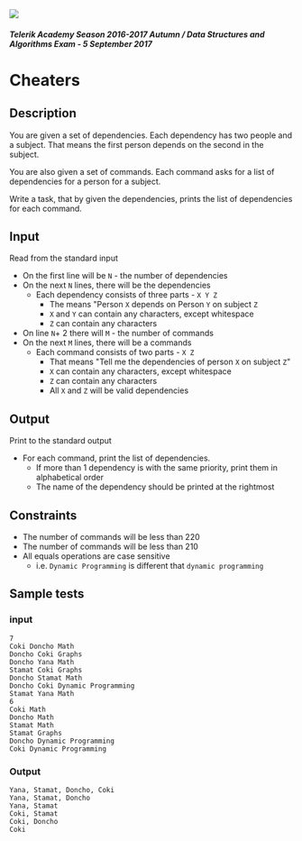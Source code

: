 <img src="https://raw.githubusercontent.com/TelerikAcademy/Common/master/logos/telerik-header-logo.png"/>

#### _Telerik Academy Season 2016-2017 Autumn / Data Structures and Algorithms Exam - 5 September 2017_
# Cheaters

## Description

You are given a set of dependencies. Each dependency has two people and a subject. That means the first person depends on the second in the subject.

You are also given a set of commands. Each command asks for a list of dependencies for a person for a subject.

Write a task, that by given the dependencies, prints the list of dependencies for each command.

## Input

Read from the standard input

- On the first line will be `N` - the number of dependencies
- On the next `N` lines, there will be the dependencies
  - Each dependency consists of three parts - `X Y Z`
    - The means "Person `X` depends on Person `Y` on subject `Z`
    - `X` and `Y` can contain any characters, except whitespace
    - `Z` can contain any characters
- On line `N`+ 2 there will `M` - the number of commands
- On the next `M` lines, there will be a commands
  - Each command consists of two parts - `X Z`
    - That means "Tell me the dependencies of person `X` on subject `Z`"
    - `X` can contain any characters, except whitespace
    - `Z` can contain any characters
    - All `X` and `Z` will be valid dependencies

## Output

Print to the standard output

- For each command, print the list of dependencies.
  - If more than 1 dependency is with the same priority, print them in alphabetical order
  - The name of the dependency should be printed at the rightmost

## Constraints

- The number of commands will be less than 2<super>20</super>
- The number of commands will be less than 2<super>10</super>
- All equals operations are case sensitive
  - i.e. `Dynamic Programming` is different that `dynamic programming`

## Sample tests

### input


```
7
Coki Doncho Math
Doncho Coki Graphs
Doncho Yana Math
Stamat Coki Graphs
Doncho Stamat Math
Doncho Coki Dynamic Programming
Stamat Yana Math
6
Coki Math
Doncho Math
Stamat Math
Stamat Graphs
Doncho Dynamic Programming
Coki Dynamic Programming
```

### Output

```
Yana, Stamat, Doncho, Coki
Yana, Stamat, Doncho
Yana, Stamat
Coki, Stamat
Coki, Doncho
Coki
```














</pre>
  </tr>  
</table>
